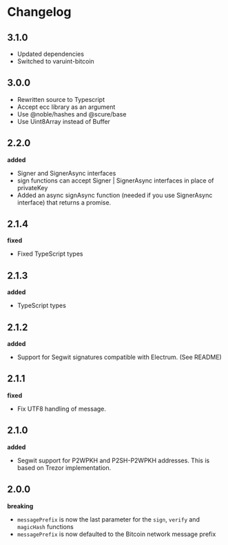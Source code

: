 # Changelog

## 3.1.0
- Updated dependencies
- Switched to varuint-bitcoin

## 3.0.0
- Rewritten source to Typescript
- Accept ecc library as an argument
- Use @noble/hashes and @scure/base
- Use Uint8Array instead of Buffer

## 2.2.0
__added__
- Signer and SignerAsync interfaces
- sign functions can accept Signer | SignerAsync interfaces in place of privateKey
- Added an async signAsync function (needed if you use SignerAsync interface) that returns a promise.

## 2.1.4
__fixed__
- Fixed TypeScript types

## 2.1.3
__added__
- TypeScript types

## 2.1.2
__added__
- Support for Segwit signatures compatible with Electrum. (See README)

## 2.1.1
__fixed__
- Fix UTF8 handling of message.

## 2.1.0
__added__
- Segwit support for P2WPKH and P2SH-P2WPKH addresses. This is based on Trezor implementation.

## 2.0.0
__breaking__
- `messagePrefix` is now the last parameter for the `sign`, `verify` and `magicHash` functions
- `messagePrefix` is now defaulted to the Bitcoin network message prefix
